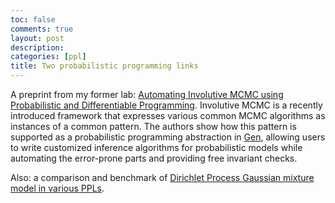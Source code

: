 ```yaml
---
toc: false
comments: true
layout: post
description:
categories: [ppl]
title: Two probabilistic programming links
---
```


A preprint from my former lab: [Automating Involutive MCMC using Probabilistic
and Differentiable Programming][0]. Involutive MCMC is a recently introduced
framework that expresses various common MCMC algorithms as instances of a common
pattern. The authors show how this pattern is supported as a probabilistic
programming abstraction in [Gen][gen], allowing users to write customized
inference algorithms for probabilistic models while automating the error-prone
parts and providing free invariant checks.

[0]: https://arxiv.org/abs/2007.09871
[gen]: https://github.com/probcomp/Gen.jl

Also: a comparison and benchmark of [Dirichlet Process Gaussian mixture model in
various PPLs][1].

[1]: https://luiarthur.github.io/TuringBnpBenchmarks/dpsbgmm
